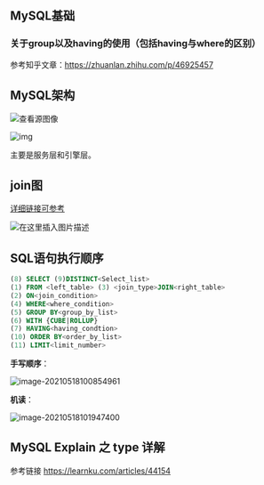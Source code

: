 ## MySQL基础

### 关于group以及having的使用（包括having与where的区别）

参考知乎文章：https://zhuanlan.zhihu.com/p/46925457

## MySQL架构

![查看源图像](https://th.bing.com/th/id/R74c321047ca0bb235d9f3f47de719180?rik=b4KfiDCJFQuv3Q&riu=http%3a%2f%2fwww.mysql.com%2fcommon%2fimages%2fPSEA_diagram.jpg&ehk=ytdXlA%2bVJs6m9hsN5zGwC%2fl%2b4gEHunw8FQZN0bK4iKA%3d&risl=&pid=ImgRaw)

![img](file:///C:\Users\wang\AppData\Roaming\Tencent\Users\1227883481\QQ\WinTemp\RichOle\E3VE}C42MQ{XC[I@O@I%AJX.png)

主要是服务层和引擎层。

## join图

[详细链接可参考](https://blog.csdn.net/weixin_46273997/article/details/112977917)

![在这里插入图片描述](https://img-blog.csdnimg.cn/20210122095055633.png?x-oss-process=image/watermark,type_ZmFuZ3poZW5naGVpdGk,shadow_10,text_aHR0cHM6Ly9ibG9nLmNzZG4ubmV0L3dlaXhpbl80NjI3Mzk5Nw==,size_16,color_FFFFFF,t_70#pic_center)

## SQL语句执行顺序

```sql
(8) SELECT (9)DISTINCT<Select_list>
(1) FROM <left_table> (3) <join_type>JOIN<right_table>
(2) ON<join_condition>
(4) WHERE<where_condition>
(5) GROUP BY<group_by_list>
(6) WITH {CUBE|ROLLUP}
(7) HAVING<having_condtion>
(10) ORDER BY<order_by_list>
(11) LIMIT<limit_number>
```

**手写顺序**：

![image-20210518100854961](C:\Users\wang\AppData\Roaming\Typora\typora-user-images\image-20210518100854961.png)

**机读**：

![image-20210518101947400](C:\Users\wang\AppData\Roaming\Typora\typora-user-images\image-20210518101947400.png)

## MySQL Explain 之 type 详解

参考链接 https://learnku.com/articles/44154

